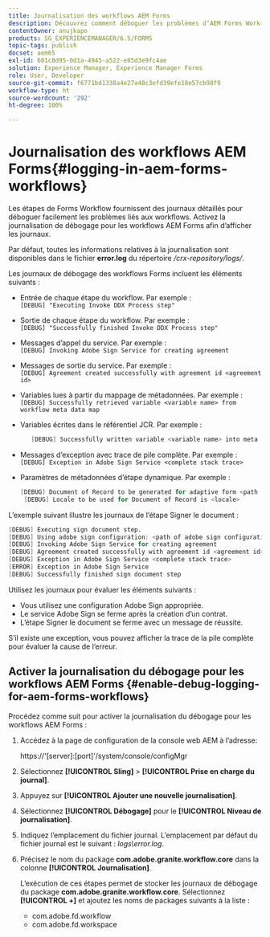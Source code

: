 ```yaml
---
title: Journalisation des workflows AEM Forms
description: Découvrez comment déboguer les problèmes d’AEM Forms Workflow et activer la journalisation du débogage d’AEM Forms Workflow afin d’afficher les journaux.
contentOwner: anujkapo
products: SG_EXPERIENCEMANAGER/6.5/FORMS
topic-tags: publish
docset: aem65
exl-id: 601c8d95-0d1a-4945-a522-e85d3e9fc4ae
solution: Experience Manager, Experience Manager Forms
role: User, Developer
source-git-commit: f6771bd1338a4e27a48c3efd39efe18e57cb98f9
workflow-type: ht
source-wordcount: '292'
ht-degree: 100%

---
```


# Journalisation des workflows AEM Forms{#logging-in-aem-forms-workflows}

Les étapes de Forms Workflow fournissent des journaux détaillés pour déboguer facilement les problèmes liés aux workflows. Activez la journalisation de débogage pour les workflows AEM Forms afin d’afficher les journaux.

Par défaut, toutes les informations relatives à la journalisation sont disponibles dans le fichier **error.log** du répertoire */crx-repository/logs/*.

Les journaux de débogage des workflows Forms incluent les éléments suivants :

* Entrée de chaque étape du workflow. Par exemple :\
  `[DEBUG] "Executing Invoke DDX Process step"`

* Sortie de chaque étape du workflow. Par exemple :\
  `[DEBUG] "Successfully finished Invoke DDX Process step"`

* Messages d’appel du service. Par exemple :\
  `[DEBUG] Invoking Adobe Sign Service for creating agreement`

* Messages de sortie du service. Par exemple :\
  `[DEBUG] Agreement created successfully with agreement id <agreement id>`

* Variables lues à partir du mappage de métadonnées. Par exemple :\
  `[DEBUG] Successfully retrieved variable <variable name> from workflow meta data map`

* Variables écrites dans le référentiel JCR. Par exemple :

  ```verilog
     [DEBUG] Successfully written variable <variable name> into meta data node at <JCR path where meta data is being written>
  ```

* Messages d’exception avec trace de pile complète. Par exemple :\
  `[DEBUG] Exception in Adobe Sign Service <complete stack trace>`

* Paramètres de métadonnées d’étape dynamique. Par exemple :

  ```verilog
  [DEBUG] Document of Record to be generated for adaptive form <path of adaptive form>
   [DEBUG] Locale to be used for Document of Record is <locale>
  ```

L’exemple suivant illustre les journaux de l’étape Signer le document :

```verilog
[DEBUG] Executing sign document step.
[DEBUG] Using adobe sign configuration: <path of adobe sign configuration>
[DEBUG] Invoking Adobe Sign Service for creating agreement
[DEBUG] Agreement created successfully with agreement id <agreement id>
[DEBUG] Exception in Adobe Sign Service <complete stack trace>
[ERROR] Exception in Adobe Sign Service
[DEBUG] Successfully finished sign document step
```

Utilisez les journaux pour évaluer les éléments suivants :

* Vous utilisez une configuration Adobe Sign appropriée.
* Le service Adobe Sign se ferme après la création d’un contrat.
* L’étape Signer le document se ferme avec un message de réussite.

S’il existe une exception, vous pouvez afficher la trace de la pile complète pour évaluer la cause de l’erreur.

## Activer la journalisation du débogage pour les workflows AEM Forms {#enable-debug-logging-for-aem-forms-workflows}

Procédez comme suit pour activer la journalisation du débogage pour les workflows AEM Forms :

1. Accédez à la page de configuration de la console web AEM à l’adresse:

   https://&#39;[server]:[port]&#39;/system/console/configMgr

1. Sélectionnez **[!UICONTROL Sling]** > **[!UICONTROL Prise en charge du journal]**.
1. Appuyez sur **[!UICONTROL Ajouter une nouvelle journalisation]**.
1. Sélectionnez **[!UICONTROL Débogage]** pour le **[!UICONTROL Niveau de journalisation]**.
1. Indiquez l’emplacement du fichier journal. L’emplacement par défaut du fichier journal est le suivant : *logs\error.log*.
1. Précisez le nom du package **com.adobe.granite.workflow.core** dans la colonne **[!UICONTROL Journalisation]**.

   L’exécution de ces étapes permet de stocker les journaux de débogage du package **com.adobe.granite.workflow.core**. Sélectionnez **[!UICONTROL +]** et ajoutez les noms de packages suivants à la liste :

   * com.adobe.fd.workflow
   * com.adobe.fd.workspace
